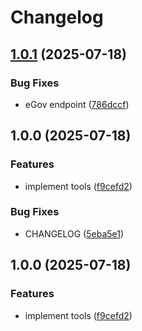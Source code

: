 # Changelog

## [1.0.1](https://github.com/michimani/jpn-laws-mcp-server/compare/v1.0.0...v1.0.1) (2025-07-18)


### Bug Fixes

* eGov endpoint ([786dccf](https://github.com/michimani/jpn-laws-mcp-server/commit/786dccfb5530e9fec3c4ed4b7550d6dbf61d2fc0))

## 1.0.0 (2025-07-18)


### Features

* implement tools ([f9cefd2](https://github.com/michimani/jpn-laws-mcp-server/commit/f9cefd2d23da8e2bc14e1b04fd17649756e23979))


### Bug Fixes

* CHANGELOG ([5eba5e1](https://github.com/michimani/jpn-laws-mcp-server/commit/5eba5e173f527239fc4cfe6cc16650d862cda387))

## 1.0.0 (2025-07-18)


### Features

* implement tools ([f9cefd2](https://github.com/michimani/jpn-laws-mcp-server/commit/f9cefd2d23da8e2bc14e1b04fd17649756e23979))
